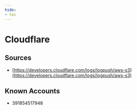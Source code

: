 ```yaml
---
hide:
- toc
---
```


# Cloudflare

## Sources

*   [https://developers.cloudflare.com/logs/logpush/aws-s3](https://developers.cloudflare.com/logs/logpush/aws-s3)

## Known Accounts

*   391854517948